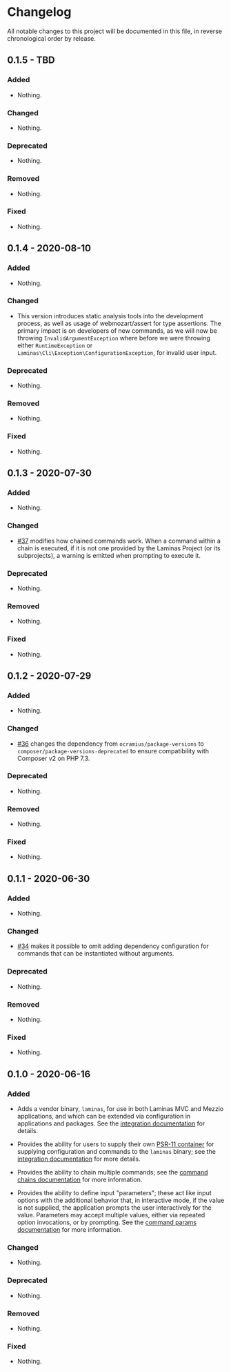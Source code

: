 # Changelog

All notable changes to this project will be documented in this file, in reverse chronological order by release.

## 0.1.5 - TBD

### Added

- Nothing.

### Changed

- Nothing.

### Deprecated

- Nothing.

### Removed

- Nothing.

### Fixed

- Nothing.

## 0.1.4 - 2020-08-10

### Added

- Nothing.

### Changed

- This version introduces static analysis tools into the development process, as well as usage of webmozart/assert for type assertions. The primary impact is on developers of new commands, as we will now be throwing `InvalidArgumentException` where before we were throwing either `RuntimeException` or `Laminas\Cli\Exception\ConfigurationException`, for invalid user input.

### Deprecated

- Nothing.

### Removed

- Nothing.

### Fixed

- Nothing.

## 0.1.3 - 2020-07-30

### Added

- Nothing.

### Changed

- [#37](https://github.com/laminas/laminas-cli/pull/37) modifies how chained commands work. When a command within a chain is executed, if it is not one provided by the Laminas Project (or its subprojects), a warning is emitted when prompting to execute it.

### Deprecated

- Nothing.

### Removed

- Nothing.

### Fixed

- Nothing.

## 0.1.2 - 2020-07-29

### Added

- Nothing.

### Changed

- [#36](https://github.com/laminas/laminas-cli/pull/36) changes the dependency from `ocramius/package-versions` to `composer/package-versions-deprecated` to ensure compatibility with Composer v2 on PHP 7.3.

### Deprecated

- Nothing.

### Removed

- Nothing.

### Fixed

- Nothing.

## 0.1.1 - 2020-06-30

### Added

- Nothing.

### Changed

- [#34](https://github.com/laminas/laminas-cli/pull/34) makes it possible to omit adding dependency configuration for commands that can be instantiated without arguments.

### Deprecated

- Nothing.

### Removed

- Nothing.

### Fixed

- Nothing.

## 0.1.0 - 2020-06-16

### Added

- Adds a vendor binary, `laminas`, for use in both Laminas MVC and Mezzio applications, and which can be extended via configuration in applications and packages. See the [integration documentation](https://docs.laminas.dev/laminas-cli/intro/#integrating-in-components) for details.  

- Provides the ability for users to supply their own [PSR-11 container](https://www.php-fig.org/psr/psr-11/) for supplying configuration and commands to the `laminas` binary; see the [integration documentation](https://docs.laminas.dev/laminas-cli/intro/#integration-in-other-applications) for more details.

- Provides the ability to chain multiple commands; see the [command chains documentation](https://docs.laminas.dev/laminas-cli/command-chains/) for more information.

- Provides the ability to define input "parameters"; these act like input options with the additional behavior that, in interactive mode, if the value is not supplied, the application prompts the user interactively for the value.  Parameters may accept multiple values, either via repeated option invocations, or by prompting. See the [command params documentation](https://docs.laminas.dev/laminas-cli/command-params/) for more information.

### Changed

- Nothing.

### Deprecated

- Nothing.

### Removed

- Nothing.

### Fixed

- Nothing.
